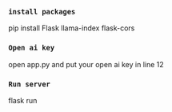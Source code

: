 ### `install packages`

pip install Flask llama-index flask-cors

### `Open ai key`

open app.py and put your open ai key in line 12

### `Run server`

flask run